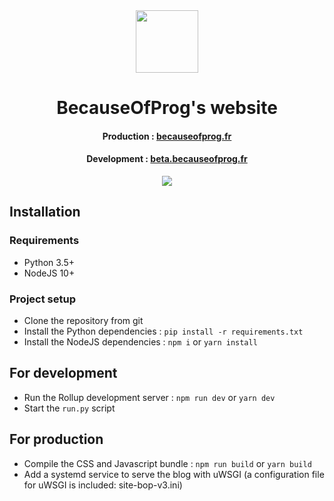 <div align="center">
  <img width="100" src="https://cdn.becauseofprog.fr/logos/bop-transparent.png"/>
  <h1>BecauseOfProg's website</h1>
  <h4>Production : <a href="https://becauseofprog.fr">becauseofprog.fr</a></h4>
  <h4>Development : <a href="https://beta.becauseofprog.fr">beta.becauseofprog.fr</a></h4>
  <img src="https://img.shields.io/badge/version-3.0--beta-yellow.svg"/>
</div>

## Installation

### Requirements

* Python 3.5+
* NodeJS 10+

### Project setup

* Clone the repository from git
* Install the Python dependencies : `pip install -r requirements.txt`
* Install the NodeJS dependencies : `npm i` or `yarn install`

## For development

* Run the Rollup development server : `npm run dev` or `yarn dev`
* Start the `run.py` script

## For production

* Compile the CSS and Javascript bundle : `npm run build` or `yarn build`
* Add a systemd service to serve the blog with uWSGI (a configuration file for uWSGI is included: site-bop-v3.ini)